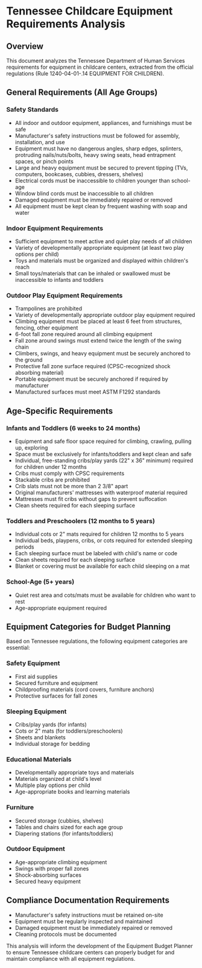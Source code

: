 # Tennessee Childcare Equipment Requirements Analysis

## Overview
This document analyzes the Tennessee Department of Human Services requirements for equipment in childcare centers, extracted from the official regulations (Rule 1240-04-01-.14 EQUIPMENT FOR CHILDREN).

## General Requirements (All Age Groups)

### Safety Standards
- All indoor and outdoor equipment, appliances, and furnishings must be safe
- Manufacturer's safety instructions must be followed for assembly, installation, and use
- Equipment must have no dangerous angles, sharp edges, splinters, protruding nails/nuts/bolts, heavy swing seats, head entrapment spaces, or pinch points
- Large and heavy equipment must be secured to prevent tipping (TVs, computers, bookcases, cubbies, dressers, shelves)
- Electrical cords must be inaccessible to children younger than school-age
- Window blind cords must be inaccessible to all children
- Damaged equipment must be immediately repaired or removed
- All equipment must be kept clean by frequent washing with soap and water

### Indoor Equipment Requirements
- Sufficient equipment to meet active and quiet play needs of all children
- Variety of developmentally appropriate equipment (at least two play options per child)
- Toys and materials must be organized and displayed within children's reach
- Small toys/materials that can be inhaled or swallowed must be inaccessible to infants and toddlers

### Outdoor Play Equipment Requirements
- Trampolines are prohibited
- Variety of developmentally appropriate outdoor play equipment required
- Climbing equipment must be placed at least 6 feet from structures, fencing, other equipment
- 6-foot fall zone required around all climbing equipment
- Fall zone around swings must extend twice the length of the swing chain
- Climbers, swings, and heavy equipment must be securely anchored to the ground
- Protective fall zone surface required (CPSC-recognized shock absorbing material)
- Portable equipment must be securely anchored if required by manufacturer
- Manufactured surfaces must meet ASTM F1292 standards

## Age-Specific Requirements

### Infants and Toddlers (6 weeks to 24 months)
- Equipment and safe floor space required for climbing, crawling, pulling up, exploring
- Space must be exclusively for infants/toddlers and kept clean and safe
- Individual, free-standing cribs/play yards (22" x 36" minimum) required for children under 12 months
- Cribs must comply with CPSC requirements
- Stackable cribs are prohibited
- Crib slats must not be more than 2 3/8" apart
- Original manufacturers' mattresses with waterproof material required
- Mattresses must fit cribs without gaps to prevent suffocation
- Clean sheets required for each sleeping surface

### Toddlers and Preschoolers (12 months to 5 years)
- Individual cots or 2" mats required for children 12 months to 5 years
- Individual beds, playpens, cribs, or cots required for extended sleeping periods
- Each sleeping surface must be labeled with child's name or code
- Clean sheets required for each sleeping surface
- Blanket or covering must be available for each child sleeping on a mat

### School-Age (5+ years)
- Quiet rest area and cots/mats must be available for children who want to rest
- Age-appropriate equipment required

## Equipment Categories for Budget Planning

Based on Tennessee regulations, the following equipment categories are essential:

### Safety Equipment
- First aid supplies
- Secured furniture and equipment
- Childproofing materials (cord covers, furniture anchors)
- Protective surfaces for fall zones

### Sleeping Equipment
- Cribs/play yards (for infants)
- Cots or 2" mats (for toddlers/preschoolers)
- Sheets and blankets
- Individual storage for bedding

### Educational Materials
- Developmentally appropriate toys and materials
- Materials organized at child's level
- Multiple play options per child
- Age-appropriate books and learning materials

### Furniture
- Secured storage (cubbies, shelves)
- Tables and chairs sized for each age group
- Diapering stations (for infants/toddlers)

### Outdoor Equipment
- Age-appropriate climbing equipment
- Swings with proper fall zones
- Shock-absorbing surfaces
- Secured heavy equipment

## Compliance Documentation Requirements
- Manufacturer's safety instructions must be retained on-site
- Equipment must be regularly inspected and maintained
- Damaged equipment must be immediately repaired or removed
- Cleaning protocols must be documented

This analysis will inform the development of the Equipment Budget Planner to ensure Tennessee childcare centers can properly budget for and maintain compliance with all equipment regulations.
